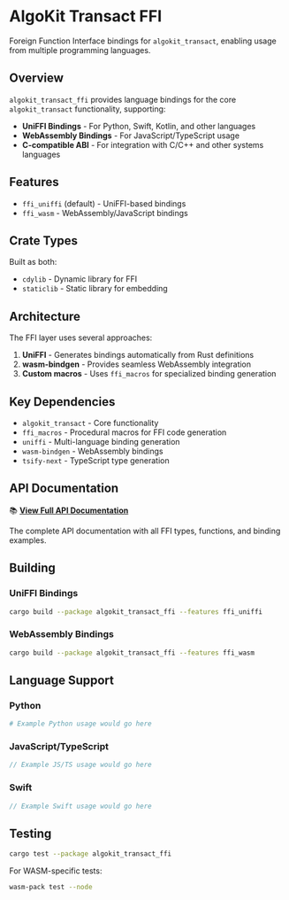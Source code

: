# AlgoKit Transact FFI

Foreign Function Interface bindings for `algokit_transact`, enabling usage from multiple programming languages.

## Overview

`algokit_transact_ffi` provides language bindings for the core `algokit_transact` functionality, supporting:

- **UniFFI Bindings** - For Python, Swift, Kotlin, and other languages
- **WebAssembly Bindings** - For JavaScript/TypeScript usage
- **C-compatible ABI** - For integration with C/C++ and other systems languages

## Features

- `ffi_uniffi` (default) - UniFFI-based bindings
- `ffi_wasm` - WebAssembly/JavaScript bindings

## Crate Types

Built as both:

- `cdylib` - Dynamic library for FFI
- `staticlib` - Static library for embedding

## Architecture

The FFI layer uses several approaches:

1. **UniFFI** - Generates bindings automatically from Rust definitions
2. **wasm-bindgen** - Provides seamless WebAssembly integration
3. **Custom macros** - Uses `ffi_macros` for specialized binding generation

## Key Dependencies

- `algokit_transact` - Core functionality
- `ffi_macros` - Procedural macros for FFI code generation
- `uniffi` - Multi-language binding generation
- `wasm-bindgen` - WebAssembly bindings
- `tsify-next` - TypeScript type generation

## API Documentation

📚 **[View Full API Documentation](../api/algokit_transact_ffi/index.html)**

The complete API documentation with all FFI types, functions, and binding examples.

## Building

### UniFFI Bindings

```bash
cargo build --package algokit_transact_ffi --features ffi_uniffi
```

### WebAssembly Bindings

```bash
cargo build --package algokit_transact_ffi --features ffi_wasm
```

## Language Support

### Python

```python
# Example Python usage would go here
```

### JavaScript/TypeScript

```javascript
// Example JS/TS usage would go here
```

### Swift

```swift
// Example Swift usage would go here
```

## Testing

```bash
cargo test --package algokit_transact_ffi
```

For WASM-specific tests:

```bash
wasm-pack test --node
```
